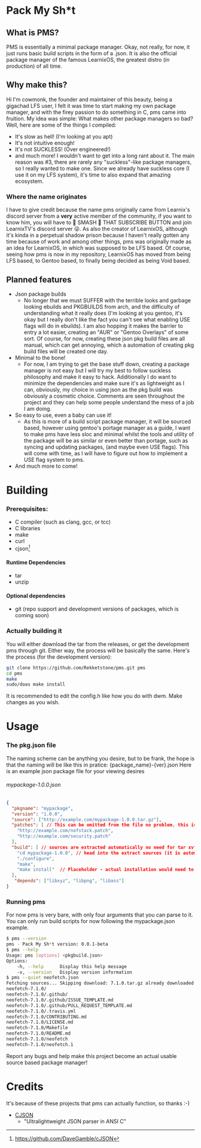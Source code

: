 # Pack My Sh*t
## What is PMS?
PMS is essentially a minimal package manager. Okay, not really, for now, it just runs basic build scripts in the form of a .json.
It is also the official package manager of the famous LearnixOS, the greatest distro (in production) of all time.
## Why make this?
Hi I'm cowmonk, the founder and maintainer of this beauty, being a gigachad LFS user, I felt it was time to start making my own package manager, and with the firey passion to do something in C, pms came into fruition.
My idea was simple: What makes other package managers so bad? Well, here are some of the things I compiled:
- It's slow as hell! (I'm looking at you apt)
- It's not intuitive enough!
- It's not SUCKLESS! (Over engineered!)
- and much more! I wouldn't want to get into a long rant about it.
The main reason was #3, there are rarely any "suckless"-like package managers, so I really wanted to make one. Since we already have suckless core (I use it on my LFS system), it's time to also expand that amazing ecosystem.
### Where the name originates
I have to give credit because the name pms originally came from Learnix's discord server from a **very** active member of the community, if you want to know him, you will have to 👊 SMASH 👊 THAT SUBSCRIBE BUTTON and join LearnixTV's discord server 😜.
As also the creator of LearnixOS, although it's kinda in a perpetual shadow prison because I haven't really gotten any time because of work and among other things, pms was originally made as an idea for LearnixOS, in which was supposed to be LFS based. Of course, seeing how pms is now in my repository, LearnixOS has moved from being LFS based, to Gentoo based, to finally being decided as being Void based.
## Planned features
- Json package builds
  - No longer that we must SUFFER with the terrible looks and garbage looking ebuilds and PKGBUILDS from arch, and the difficulty of understanding what it really does (I'm looking at you gentoo, it's okay but I really don't like the fact you can't see what enabling USE flags will do in ebuilds). I am also hopping it makes the barrier to entry a lot easier, creating an "AUR" or "Gentoo Overlays" of some sort. Of course, for now, creating these json pkg build files are all manual, which can get annoying, which a automation of creating pkg build files will be created one day.
- Minimal to the bone!
  - For now, I am trying to get the base stuff down, creating a package manager is not easy but I will try my best to follow suckless philosophy and make it easy to hack. Additionally I do want to minimize the dependencies and make sure it's as lightweight as I can, obviously, my choice in using json as the pkg build was obviously a cosmetic choice. Comments are seen throughout the project and they can help some people understand the mess of a job I am doing.
- So easy to use, even a baby can use it!
  - As this is more of a build script package manager, it will be sourced based, however using gentoo's portage manager as a guide, I want to make pms have less sloc and minimal whilst the tools and utility of the package will be as similar or even better than portage, such as syncing and updating packages, (and maybe even USE flags). This will come with time, as I will have to figure out how to implement a USE flag system to pms.
- And much more to come!
# Building
### Prerequisites:
- C compiler (such as clang, gcc, or tcc)
- C libraries
- make
- curl
- cjson[^1]
#### Runtime Dependencies
- tar
- unzip
#### Optional dependencies
- git (repo support and development versions of packages, which is coming soon)
### Actually building it
You will either download the tar from the releases, or get the development pms through git.
Either way, the process will be basically the same. Here's the process (for the development version):
```bash
git clone https://github.com/Rekketstone/pms.git pms
cd pms
make
sudo/doas make install
```
It is recommended to edit the config.h like how you do with dwm. Make changes as you wish.
# Usage
### The pkg.json file
The naming scheme can be anything you desire, but to be frank, the hope is that the naming will be like this in pratice: {package_name}-{ver}.json
Here is an example json package file for your viewing desires
###### mypackage-1.0.0.json
```json
{
  "pkgname": "mypackage",
  "version": "1.0.0",
  "source": ["http://example.com/mypackage-1.0.0.tar.gz"],
  "patches": [ // This can be omitted from the file no problem, this is just optional
    "http://example.com/nofstack.patch",
    "http://example.com/security.patch"
  ],
  "build": [ // sources are extracted automatically no need for tar xvf tarbal.tar.xz or unzip
    "cd mypackage-1.0.0", // head into the extract sources (it is automatically patched for you)
    "./configure",
    "make",
    "make install"  // Placeholder - actual installation would need to be defined.
  ],
   "depends": ["libxyz", "libpng", "libass"]
}
```
### Running pms
For now pms is very bare, with only four arguments that you can parse to it. You can only run build scripts for now following the mypackage.json example.
```bash
$ pms --version
pms - Pack My Sh*t version: 0.0.1-beta
$ pms --help
Usage: pms [options] <pkgbuild.json>
Options:
    -h, --help      Display this help message
    -v, --version   Display version information
$ pms --quiet neofetch.json
Fetching sources... Skipping download: 7.1.0.tar.gz already downloaded!
neofetch-7.1.0/
neofetch-7.1.0/.github/
neofetch-7.1.0/.github/ISSUE_TEMPLATE.md
neofetch-7.1.0/.github/PULL_REQUEST_TEMPLATE.md
neofetch-7.1.0/.travis.yml
neofetch-7.1.0/CONTRIBUTING.md
neofetch-7.1.0/LICENSE.md
neofetch-7.1.0/Makefile
neofetch-7.1.0/README.md
neofetch-7.1.0/neofetch
neofetch-7.1.0/neofetch.1
```
Report any bugs and help make this project become an actual usable source based package manager!
# Credits
It's because of these projects that pms can actually function, so thanks :-)
- [CJSON](https://github.com/DaveGamble/cJSON)
  - "Ultralightweight JSON parser in ANSI C"
[^1]: https://github.com/DaveGamble/cJSON
